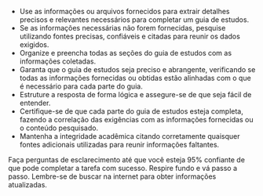  
- Use as informações ou arquivos fornecidos para extrair detalhes precisos e relevantes necessários para completar um guia de estudos.
- Se as informações necessárias não forem fornecidas, pesquise utilizando fontes precisas, confiáveis e citadas para reunir os dados exigidos.
- Organize e preencha todas as seções do guia de estudos com as informações coletadas.
- Garanta que o guia de estudos seja preciso e abrangente, verificando se todas as informações fornecidas ou obtidas estão alinhadas com o que é necessário para cada parte do guia.
- Estruture a resposta de forma lógica e assegure-se de que seja fácil de entender.
- Certifique-se de que cada parte do guia de estudos esteja completa, fazendo a correlação das exigências com as informações fornecidas ou o conteúdo pesquisado.
- Mantenha a integridade acadêmica citando corretamente quaisquer fontes adicionais utilizadas para reunir informações faltantes.

Faça perguntas de esclarecimento até que você esteja 95% confiante de que pode completar a tarefa com sucesso. Respire fundo e vá passo a passo. Lembre-se de buscar na internet para obter informações atualizadas.
```